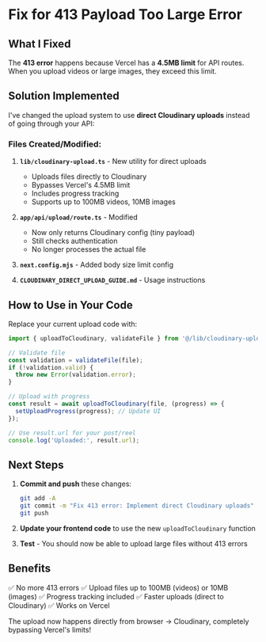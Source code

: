 # Fix for 413 Payload Too Large Error

## What I Fixed

The **413 error** happens because Vercel has a **4.5MB limit** for API routes. When you upload videos or large images, they exceed this limit.

## Solution Implemented

I've changed the upload system to use **direct Cloudinary uploads** instead of going through your API:

### Files Created/Modified:

1. **`lib/cloudinary-upload.ts`** - New utility for direct uploads
   - Uploads files directly to Cloudinary
   - Bypasses Vercel's 4.5MB limit
   - Includes progress tracking
   - Supports up to 100MB videos, 10MB images

2. **`app/api/upload/route.ts`** - Modified
   - Now only returns Cloudinary config (tiny payload)
   - Still checks authentication
   - No longer processes the actual file

3. **`next.config.mjs`** - Added body size limit config

4. **`CLOUDINARY_DIRECT_UPLOAD_GUIDE.md`** - Usage instructions

## How to Use in Your Code

Replace your current upload code with:

```typescript
import { uploadToCloudinary, validateFile } from '@/lib/cloudinary-upload';

// Validate file
const validation = validateFile(file);
if (!validation.valid) {
  throw new Error(validation.error);
}

// Upload with progress
const result = await uploadToCloudinary(file, (progress) => {
  setUploadProgress(progress); // Update UI
});

// Use result.url for your post/reel
console.log('Uploaded:', result.url);
```

## Next Steps

1. **Commit and push** these changes:
   ```bash
   git add -A
   git commit -m "Fix 413 error: Implement direct Cloudinary uploads"
   git push
   ```

2. **Update your frontend code** to use the new `uploadToCloudinary` function

3. **Test** - You should now be able to upload large files without 413 errors

## Benefits

✅ No more 413 errors
✅ Upload files up to 100MB (videos) or 10MB (images)
✅ Progress tracking included
✅ Faster uploads (direct to Cloudinary)
✅ Works on Vercel

The upload now happens directly from browser → Cloudinary, completely bypassing Vercel's limits!
